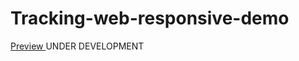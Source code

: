 # Tracking-web-responsive-demo

<a href="https://yigitus.github.io/Tracking-web-responsive-demo/" >Preview </a>
UNDER DEVELOPMENT
